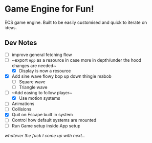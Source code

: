 # Game Engine for Fun!

ECS game engine. Built to be easily customised and quick to iterate on ideas.

## Dev Notes

- [ ] improve general fetching flow
- [ ] ~export `App` as a resource in case more in depth/under the hood changes are needed~
  - [x] Display is now a resource
- [x] Add sine wave flowy bop up down thingie mabob
  - [ ] Square wave
  - [ ] Triangle wave
- [ ] ~Add easing to follow player~
  - [x] Use motion systems
- [ ] Animations
- [ ] Collisions
- [x] Quit on Escape built in system
- [ ] Control how default systems are mounted
- [ ] Run Game setup inside App setup

_whatever the fuck I come up with next..._
